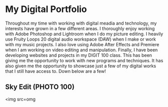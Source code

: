 # My Digital Portfolio

Throughout my time with working with digital meadia and technology, my interests have grown in a few different areas. I thoroughly enjoy working with Adobe Photoshop and Lightroom when I do my picture editing. I heavily use Fruity Loops 20 digital audio workspace (DAW) when I make or work with my music projects. I also love using Adobe After Effects and Premiere when I am working on video editing and manipulation. Finally, I have been developing websites and projects in my DIGIT 100 class. This has been giving me the opportunity to work with new programs and techniques. It has also given me the opportunity to showcase just a few of my digital works that I still have access to. Down below are a few! 

## Sky Edit (PHOTO 100)
<img src=omg
